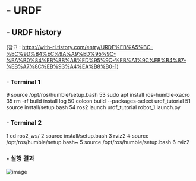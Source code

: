 # - URDF

## -  URDF history


(참고 : https://with-rl.tistory.com/entry/URDF%EB%A5%BC-%EC%9D%B4%EC%9A%A9%ED%95%9C-%EA%B0%84%EB%8B%A8%ED%95%9C-%EB%A1%9C%EB%B4%87-%EB%A7%8C%EB%93%A4%EA%B8%B0-1)


### - Terminal 1


9  source /opt/ros/humble/setup.bash
53  sudo apt install ros-humble-xacro
35  rm -rf build install log
50  colcon build --packages-select urdf_tutorial
51  source install/setup.bash
54  ros2 launch urdf_tutorial robot_1.launch.py


### - Terminal 2


1  cd ros2_ws/
2  source install/setup.bash
3  rviz2
4  source /opt/ros/humble/setup.bash~
5  source /opt/ros/humble/setup.bash
6  rviz2 


### - 실행 결과


![image](https://github.com/user-attachments/assets/c64b2440-2d2b-446f-9b94-a8caa706629f)
